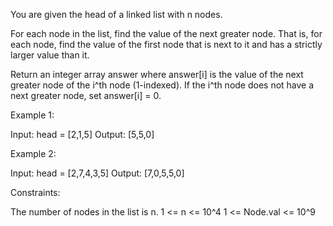 You are given the head of a linked list with n nodes.

For each node in the list, find the value of the next greater node. That is,
for each node, find the value of the first node that is next to it and has a
strictly larger value than it.

Return an integer array answer where answer[i] is the value of the next
greater node of the i^th node (1-indexed). If the i^th node does not have a
next greater node, set answer[i] = 0.


Example 1:


Input: head = [2,1,5]
Output: [5,5,0]


Example 2:


Input: head = [2,7,4,3,5]
Output: [7,0,5,5,0]



Constraints:


The number of nodes in the list is n.
1 <= n <= 10^4
1 <= Node.val <= 10^9





